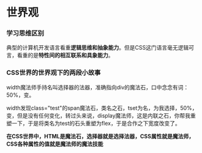 # 世界观
### 学习思维区别
典型的计算机开发语言看重**逻辑思维和抽象能力**。但是CSS这门语言毫无逻辑可言，看重的是**特性间的相互联系和具象能力**。

### CSS世界的世界观下的两段小故事

width魔法师手持名叫选择器的法器，准确指向div的魔法石，口中念念有词：50%，变。

width发现class="test"的span魔法石，类名之石，tset为名，为我选择，50%，变，但是没有任何变化，转过头来说，display魔法师，这是内联之石，你帮我重塑一下，于是将类名为test的石头重塑为flex，于是合作之下宽度改变了。

**在CSS世界中，HTML是魔法石，选择器就是选择法器，CSS属性就是魔法师，CSS各种属性的值就是魔法师的魔法技能**
